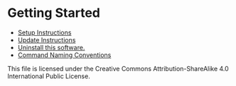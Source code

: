 # Getting Started

* [Setup Instructions](./manual/setup.md)
* [Update Instructions](./manual/update.md)
* [Uninstall this software.](./manual/uninstall.md)
* [Command Naming Conventions](./manual/command.naming.conventions.md)

This file is licensed under the Creative Commons Attribution-ShareAlike 4.0 International Public License.

